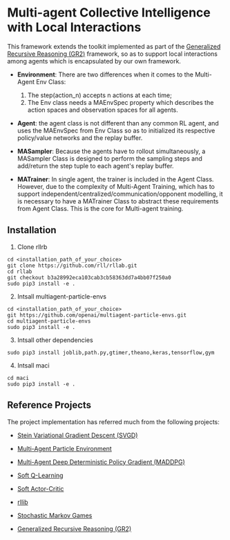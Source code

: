 # Multi-agent Collective Intelligence with Local Interactions

This framework extends the toolkit implemented as part of the [Generalized Recursive Reasoning (GR2)](https://github.com/ying-wen/gr2/tree/master/code) framework, so as to support local interactions among agents which is encapsulated by our own framework.


- **Environment**: There are two differences when it comes to the Multi-Agent Env Class: 
  1. The step(action_n) accepts n actions at each time; 
  2. The Env class needs a MAEnvSpec property which describes the action spaces and observation spaces for all agents.

- **Agent**: the agent class is not different than any common RL agent, and uses the MAEnvSpec from Env Class so as to initialized its respective policy/value networks and the replay buffer.

- **MASampler**: Because the agents have to rollout simultaneously, a MASampler Class is designed to perform the sampling steps and add/return the step tuple to each agent's replay buffer.

- **MATrainer**: In single agent, the trainer is included in the Agent Class. However, due to the complexity of Multi-Agent Training, which has to support independent/centralized/communication/opponent modelling, it is necessary to have a MATrainer Class to abstract these requirements from Agent Class. This is the core for Multi-agent training.

## Installation

1. Clone rllrb
  
 ```shell
cd <installation_path_of_your_choice>
git clone https://github.com/rll/rllab.git
cd rllab
git checkout b3a28992eca103cab3cb58363dd7a4bb07f250a0
sudo pip3 install -e .
 ```

2. Intsall multiagent-particle-envs
  
 ```shell
cd <installation_path_of_your_choice>
git https://github.com/openai/multiagent-particle-envs.git
cd multiagent-particle-envs
sudo pip3 install -e .
 ```

 3. Intsall other dependencies
   
 ```shell
sudo pip3 install joblib,path.py,gtimer,theano,keras,tensorflow,gym
 ```

 4. Intsall maci
   
 ```shell
cd maci
sudo pip3 install -e .
 ```

## Reference Projects
The project implementation has referred much from the following projects:

* [Stein Variational Gradient Descent (SVGD)](https://github.com/DartML/Stein-Variational-Gradient-Descent)
  
* [Multi-Agent Particle Environment](https://github.com/openai/multiagent-particle-envs)
  
* [Multi-Agent Deep Deterministic Policy Gradient (MADDPG)](https://github.com/openai/maddpg)

* [Soft Q-Learning](https://github.com/haarnoja/softqlearning)

* [Soft Actor-Critic](https://github.com/haarnoja/sac)

* [rllib](https://github.com/rll/rllab)

* [Stochastic Markov Games](https://github.com/aijunbai/markov-game)

* [Generalized Recursive Reasoning (GR2)](https://github.com/ying-wen/gr2/tree/master/code)
  
    
